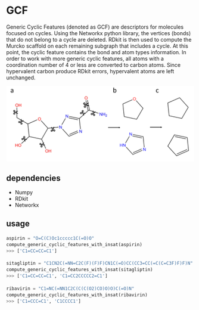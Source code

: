 # GCF

Generic Cyclic Features (denoted as GCF) are descriptors for molecules focused on cycles. Using the Networkx python library, the vertices (bonds) that do not belong to a cycle are deleted. RDkit is then used to compute the Murcko scaffold on each remaining subgraph that includes a cycle. At this point, the cyclic feature contains the bond and atom types information. In order to work with more generic cyclic features, all atoms with a coordination number of 4 or less are converted to carbon atoms. Since hypervalent carbon produce RDkit errors, hypervalent atoms are left unchanged.

![figure](https://raw.githubusercontent.com/BenoitDamota/gcf/main/gcf_ribavirin.png)

## dependencies

- Numpy
- RDkit 
- Networkx

## usage

```python
aspirin = "O=C(C)Oc1ccccc1C(=O)O"
compute_generic_cyclic_features_with_insat(aspirin)
>>> ['C1=CC=CC=C1']

sitagliptin = "C1CN2C(=NN=C2C(F)(F)F)CN1C(=O)CC(CC3=CC(=C(C=C3F)F)F)N"
compute_generic_cyclic_features_with_insat(sitagliptin)
>>> ['C1=CC=CC=C1', 'C1=CC2CCCCC2=C1']

ribavirin = "C1=NC(=NN1C2C(C(C(O2)CO)O)O)C(=O)N"
compute_generic_cyclic_features_with_insat(ribavirin)
>>> ['C1=CCC=C1', 'C1CCCC1']

```
